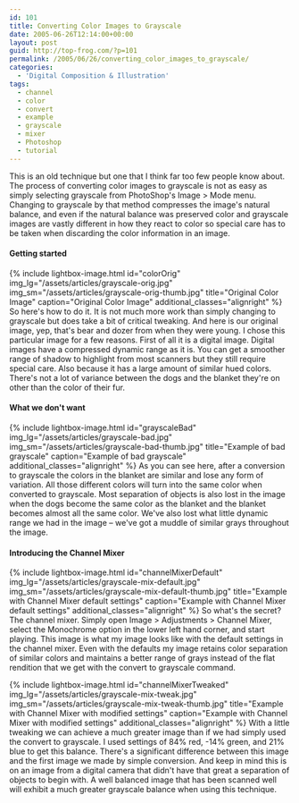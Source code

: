 ```yaml
---
id: 101
title: Converting Color Images to Grayscale
date: 2005-06-26T12:14:00+00:00
layout: post
guid: http://top-frog.com/?p=101
permalink: /2005/06/26/converting_color_images_to_grayscale/
categories:
  - 'Digital Composition & Illustration'
tags:
  - channel
  - color
  - convert
  - example
  - grayscale
  - mixer
  - Photoshop
  - tutorial
---
```

This is an old technique but one that I think far too few people know about. The process of converting color images to grayscale is not as easy as simply selecting grayscale from PhotoShop's Image > Mode menu. Changing to grayscale by that method compresses the image's natural balance, and even if the natural balance was preserved color and grayscale images are vastly different in how they react to color so special care has to be taken when discarding the color information in an image.

#### Getting started

{% include lightbox-image.html
  id="colorOrig"
  img_lg="/assets/articles/grayscale-orig.jpg"
  img_sm="/assets/articles/grayscale-orig-thumb.jpg"
  title="Original Color Image"
  caption="Original Color Image"
  additional_classes="alignright"
%} So here's how to do it. It is not much more work than simply changing to grayscale but does take a bit of critical tweaking. And here is our original image, yep, that's bear and dozer from when they were young. I chose this particular image for a few reasons. First of all it is a digital image. Digital images have a compressed dynamic range as it is. You can get a smoother range of shadow to highlight from most scanners but they still require special care. Also because it has a large amount of similar hued colors. There's not a lot of variance between the dogs and the blanket they're on other than the color of their fur. 

#### What we don't want

{% include lightbox-image.html 
  id="grayscaleBad"
  img_lg="/assets/articles/grayscale-bad.jpg"
  img_sm="/assets/articles/grayscale-bad-thumb.jpg"
  title="Example of bad grayscale"
  caption="Example of bad grayscale"
  additional_classes="alignright"
%} As you can see here, after a conversion to grayscale the colors in the blanket are similar and lose any form of variation. All those different colors will turn into the same color when converted to grayscale. Most separation of objects is also lost in the image when the dogs become the same color as the blanket and the blanket becomes almost all the same color. We've also lost what little dynamic range we had in the image – we've got a muddle of similar grays throughout the image.

#### Introducing the Channel Mixer

{% include lightbox-image.html 
  id="channelMixerDefault"
  img_lg="/assets/articles/grayscale-mix-default.jpg"
  img_sm="/assets/articles/grayscale-mix-default-thumb.jpg"
  title="Example with Channel Mixer default settings"
  caption="Example with Channel Mixer default settings"
  additional_classes="alignright"
%} So what's the secret? The channel mixer. Simply open Image > Adjustments > Channel Mixer, select the Monochrome option in the lower left hand corner, and start playing. This image is what my image looks like with the default settings in the channel mixer. Even with the defaults my image retains color separation of similar colors and maintains a better range of grays instead of the flat rendition that we get with the convert to grayscale command.

{% include lightbox-image.html 
  id="channelMixerTweaked"
  img_lg="/assets/articles/grayscale-mix-tweak.jpg"
  img_sm="/assets/articles/grayscale-mix-tweak-thumb.jpg"
  title="Example with Channel Mixer with modified settings"
  caption="Example with Channel Mixer with modified settings"
  additional_classes="alignright"
%} With a little tweaking we can achieve a much greater image than if we had simply used the convert to grayscale. I used settings of 84% red, -14% green, and 21% blue to get this balance. There's a significant difference between this image and the first image we made by simple conversion. And keep in mind this is on an image from a digital camera that didn't have that great a separation of objects to begin with. A well balanced image that has been scanned well will exhibit a much greater grayscale balance when using this technique.